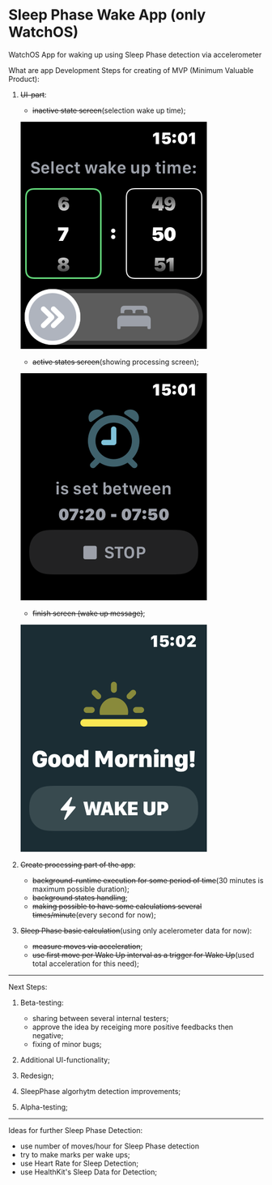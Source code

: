# Sleep Phase Wake App (only WatchOS)

WatchOS App for waking up using Sleep Phase detection via accelerometer

What are app Development Steps for creating of MVP (Minimum Valuable Product):
  
1. ~~UI-part~~:
    - ~~inactive state screen~~(selection wake up time);
   
    ![alt text](https://github.com/rusel95/SleepPhaseWakeApp/blob/main/SleepPhaseWakeApp%20WatchKit%20Extension/Resources/Examples/notstartedsession.PNG)
    
    - ~~active states screen~~(showing processing screen);
    
    ![alt text](https://github.com/rusel95/SleepPhaseWakeApp/blob/main/SleepPhaseWakeApp%20WatchKit%20Extension/Resources/Examples/startedsession.PNG)
        
    - ~~finish screen (wake up message)~~;
    
    ![alt text](https://github.com/rusel95/SleepPhaseWakeApp/blob/main/SleepPhaseWakeApp%20WatchKit%20Extension/Resources/Examples/wakeup.PNG)

2. ~~Create processing part of the app~~:
    - ~~background-runtime execution for some period of time~~(30 minutes is maximum possible duration);
    - ~~background states handling~~;
    - ~~making possible to have some calculations several times/minute~~(every second for now);
  
3. ~~Sleep Phase basic calculation~~(using only acelerometer data for now):
    - ~~measure moves via acceleration~~;
    - ~~use first move per Wake Up interval as a trigger for Wake Up~~(used total acceleration for this need);

---

Next Steps:
1. Beta-testing: 
    - sharing between several internal testers; 
    - approve the idea by receiging more positive feedbacks then negative;
    - fixing of minor bugs;
   
2. Additional UI-functionality;

3. Redesign;

4. SleepPhase algorhytm detection improvements;

5. Alpha-testing;
    
        
---

Ideas for further Sleep Phase Detection:
- use number of moves/hour for Sleep Phase detection
- try to make marks per wake ups;
- use Heart Rate for Sleep Detection;
- use HealthKit's Sleep Data for Detection;
